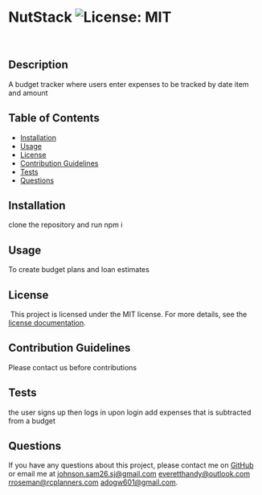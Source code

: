 # NutStack ![License: MIT](https://img.shields.io/badge/License-MIT-yellow.svg)
​
  ## Description
  A budget tracker where users enter expenses to be tracked by date item and amount 
  
  ## Table of Contents
  - [Installation](#installation)
  - [Usage](#usage)
  - [License](#license)
  - [Contribution Guidelines](#contribution-guidelines)
  - [Tests](#tests)
  - [Questions](#questions)
  
  ## Installation
  clone the repository and run npm i
  
  ## Usage
  To create budget plans and loan estimates 
  
  
## License
​
This project is licensed under the MIT license. For more details, see the [license documentation](https://opensource.org/licenses/MIT).
​
  
  ## Contribution Guidelines
  Please contact us before contributions
  
  ## Tests
  the user signs up then logs in upon login add expenses that is subtracted from a budget
  
  ## Questions
  If you have any questions about this project, please contact me on [GitHub](https://github.com/drewdawge/bug-free-octo-system) or email me at johnson.sam26.sj@gmail.com everetthandy@outlook.com rroseman@rcplanners.com adogw601@gmail.com.